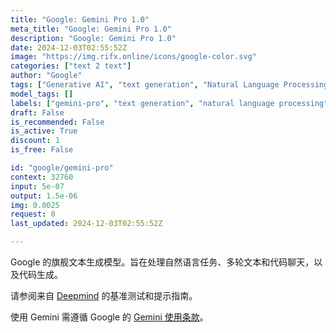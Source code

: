 ```yaml
---
title: "Google: Gemini Pro 1.0"
meta_title: "Google: Gemini Pro 1.0"
description: "Google: Gemini Pro 1.0"
date: 2024-12-03T02:55:52Z
image: "https://img.rifx.online/icons/google-color.svg"
categories: ["text 2 text"]
author: "Google"
tags: ["Generative AI", "text generation", "Natural Language Processing", "natural language processing", "multiturn chat", "gemini-pro", "Programming", "Chatbots", "code generation", "Google"]
model_tags: []
labels: ["gemini-pro", "text generation", "natural language processing", "code generation", "multiturn chat"]
draft: False
is_recommended: False
is_active: True
discount: 1
is_free: False

id: "google/gemini-pro"
context: 32760
input: 5e-07
output: 1.5e-06
img: 0.0025
request: 0
last_updated: 2024-12-03T02:55:52Z

---
```


Google 的旗舰文本生成模型。旨在处理自然语言任务、多轮文本和代码聊天，以及代码生成。

请参阅来自 [Deepmind](https://deepmind.google/technologies/gemini/) 的基准测试和提示指南。

使用 Gemini 需遵循 Google 的 [Gemini 使用条款](https://ai.google.dev/terms)。

